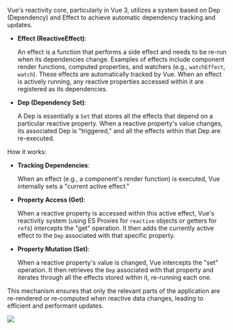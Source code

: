 Vue's reactivity core, particularly in Vue 3, utilizes a system based on Dep (Dependency) and Effect to achieve automatic dependency tracking and updates.

- **Effect (ReactiveEffect)**: 

  An effect is a function that performs a side effect and needs to be re-run when its dependencies change. Examples of effects include component render functions, computed properties, and watchers (e.g., `watchEffect`, `watch`). These effects are automatically tracked by Vue. When an effect is actively running, any reactive properties accessed within it are registered as its dependencies.

- **Dep (Dependency Set)**: 

  A Dep is essentially a `Set` that stores all the effects that depend on a particular reactive property. When a reactive property's value changes, its associated Dep is "triggered," and all the effects within that Dep are re-executed.

How it works:

- **Tracking Dependencies**: 

  When an effect (e.g., a component's render function) is executed, Vue internally sets a "current active effect."

- **Property Access (Get)**: 

  When a reactive property is accessed within this active effect, Vue's reactivity system (using ES Proxies for `reactive` objects or getters for `ref`s) intercepts the "get" operation. It then adds the currently active effect to the `Dep` associated with that specific property.

- **Property Mutation (Set)**: 

  When a reactive property's value is changed, Vue intercepts the "set" operation. It then retrieves the `Dep` associated with that property and iterates through all the effects stored within it, re-running each one.

This mechanism ensures that only the relevant parts of the application are re-rendered or re-computed when reactive data changes, leading to efficient and performant updates.

![](https://s2.loli.net/2025/09/25/PQk2hnNerbCqxgl.png)
